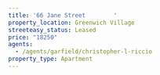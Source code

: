 ```yaml
---
title: '66 Jane Street        '
property_location: Greenwich Village
streeteasy_status: Leased
price: "18250"
agents:
  - /agents/garfield/christopher-l-riccio
property_type: Apartment
---
```

